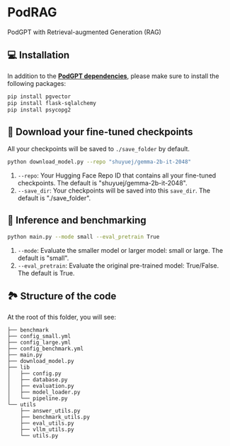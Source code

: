 # PodRAG
PodGPT with Retrieval-augmented Generation (RAG)

## 💻 Installation
In addition to the [**PodGPT dependencies**](https://github.com/vkola-lab/PodGPT/blob/main/requirements.txt), please make sure to install the following packages:
```bash
pip install pgvector
pip install flask-sqlalchemy
pip install psycopg2
```

## 📖 Download your fine-tuned checkpoints
All your checkpoints will be saved to `./save_folder` by default.
```bash
python download_model.py --repo "shuyuej/gemma-2b-it-2048"
```
1. `--repo`: Your Hugging Face Repo ID that contains all your fine-tuned checkpoints. 
    The default is "shuyuej/gemma-2b-it-2048".
2. `--save_dir`: Your checkpoints will be saved into this `save_dir`. The default is "./save_folder".

## 🚀 Inference and benchmarking
```bash
python main.py --mode small --eval_pretrain True
```
1. `--mode`: Evaluate the smaller model or larger model: small or large. The default is "small".
2. `--eval_pretrain`: Evaluate the original pre-trained model: True/False. The default is True.

## 🏞️ Structure of the code
At the root of this folder, you will see:
```text
├── benchmark
├── config_small.yml
├── config_large.yml
├── config_benchmark.yml
├── main.py
├── download_model.py
├── lib
│   ├── config.py
│   ├── database.py
│   ├── evaluation.py
│   ├── model_loader.py
│   └── pipeline.py
└── utils
    ├── answer_utils.py
    ├── benchmark_utils.py
    ├── eval_utils.py
    ├── vllm_utils.py
    └── utils.py
```
